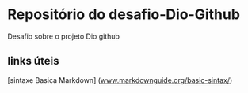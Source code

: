 # Repositório do desafio-Dio-Github
Desafio sobre o projeto Dio github

## links úteis
[sintaxe Basica Markdown] (www.markdownguide.org/basic-sintax/)
